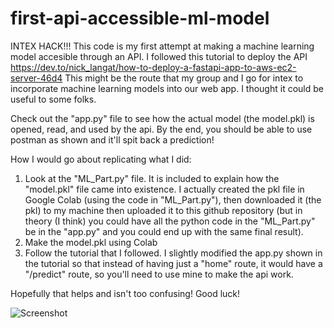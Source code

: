 # first-api-accessible-ml-model
INTEX HACK!!! 
This code is my first attempt at making a machine learning model accesible through an API. I followed this tutorial to deploy the API https://dev.to/nick_langat/how-to-deploy-a-fastapi-app-to-aws-ec2-server-46d4 
This might be the route that my group and I go for intex to incorporate machine learning models into our web app. I thought it could be useful to some folks. 

Check out the "app.py" file to see how the actual model (the model.pkl) is opened, read, and used by the api. 
By the end, you should be able to use postman as shown and it'll spit back a prediction!

How I would go about replicating what I did:
1. Look at the "ML_Part.py" file. It is included to explain how the "model.pkl" file came into existence. I actually created the pkl file in Google Colab (using the code in "ML_Part.py"), then downloaded it (the pkl) to my machine then uploaded it to this github repository (but in theory (I think) you could have all the python code in the "ML_Part.py" be in the "app.py" and you could end up with the same final result).
2. Make the model.pkl using Colab
3. Follow the tutorial that I followed. I slightly modified the app.py shown in the tutorial so that instead of having just a "home" route, it would have a "/predict" route, so you'll need to use mine to make the api work.

Hopefully that helps and isn't too confusing! Good luck!

![Screenshot ](https://user-images.githubusercontent.com/112910116/230518135-dc1cd4cb-67e2-4416-9e93-143bb2e24118.jpg)
